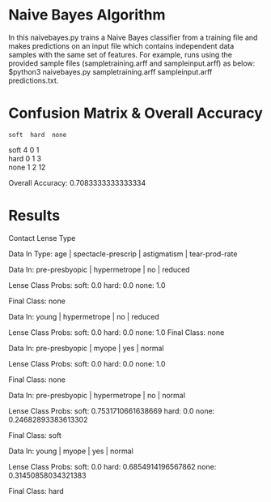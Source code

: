 # Naive Bayes Algorithm

In this naivebayes.py  trains a Naive Bayes classifier from a training file and makes predictions on an input file which contains independent data samples with the same set of features. For example, runs using the provided sample files (sampletraining.arff and sampleinput.arff) as below: $python3 naivebayes.py sampletraining.arff sampleinput.arff predictions.txt. 



# Confusion Matrix & Overall Accuracy

    soft  hard  none
soft 4      0      1      
hard 0      1      3      
none 1      2      12      

Overall Accuracy: 0.7083333333333334


# Results 

Contact Lense Type


Data In Type: age | spectacle-prescrip | astigmatism | tear-prod-rate 


Data In: pre-presbyopic | hypermetrope | no | reduced 

Lense Class Probs: soft: 0.0 hard: 0.0 none: 1.0 

Final Class: none



Data In: young | hypermetrope | no | reduced 

Lense Class Probs: soft: 0.0 hard: 0.0 none: 1.0 
Final Class: none




Data In: pre-presbyopic | myope | yes | normal 

Lense Class Probs: soft: 0.0 hard: 0.0 none: 1.0 

Final Class: none



Data In: pre-presbyopic | hypermetrope | no | normal 

Lense Class Probs: soft: 0.7531710661638669 hard: 0.0 none: 0.24682893383613302 

Final Class: soft



Data In: young | myope | yes | normal 

Lense Class Probs: soft: 0.0 hard: 0.6854914196567862 none: 0.31450858034321383 

Final Class: hard






